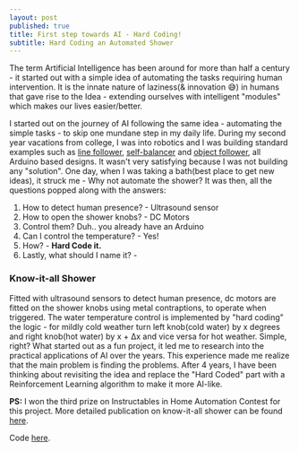 ```yaml
---
layout: post
published: true
title: First step towards AI - Hard Coding!
subtitle: Hard Coding an Automated Shower
---
```

The term Artificial Intelligence has been around for more than half a century - it started out with a simple idea of automating the tasks requiring human intervention. It is the innate nature of laziness(& innovation 😅) in humans that gave rise to the Idea - extending ourselves with intelligent "modules" which makes our lives easier/better.

I started out on the journey of AI following the same idea - automating the simple tasks - to skip one mundane step in my daily life. During my second year vacations from college, I was into robotics and I was building standard examples such as [line follower](https://www.youtube.com/watch?v=JDxIorDI1VQ), [self-balancer](https://www.youtube.com/watch?v=_afq1DTAJZo) and [object follower](https://www.youtube.com/watch?v=lsEr7UbAK5A), all Arduino based designs. It wasn't very satisfying because I was not building any "solution". One day, when I was taking a bath(best place to get new ideas), it struck me - Why not automate the shower? It was then, all the questions popped along with the answers:
1. How to detect human presence? - Ultrasound sensor
2. How to open the shower knobs? - DC Motors
3. Control them? Duh.. you already have an Arduino 
4. Can I control the temperature? - Yes!
5. How? - **Hard Code it.**
6. Lastly, what should I name it? -


### Know-it-all Shower
Fitted with ultrasound sensors to detect human presence, dc motors are fitted on the shower knobs using metal contraptions, to operate when triggered. The water temperature control is implemented by "hard coding" the logic - for mildly cold weather turn left knob(cold water) by x degrees and right knob(hot water) by x + Δx and vice versa for hot weather.
Simple, right?
What started out as a fun project, it led me to research into the practical applications of AI over the years. This experience made me realize that the main problem is finding the problems. 
After 4 years, I have been thinking about revisiting the idea and replace the "Hard Coded" part with a Reinforcement Learning algorithm to make it more AI-like.


**PS:** I won the third prize on Instructables in Home Automation Contest for this project. More detailed publication on know-it-all shower can be found [here](https://www.instructables.com/id/The-know-it-all-Shower/).

Code [here](https://github.com/syeddanish41/know-it-all-shower).
